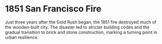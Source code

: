 # 1851 San Francisco Fire

Just three years after the Gold Rush began, the 1851 fire destroyed much of the wooden-built city. The disaster led to stricter building codes and the gradual transition to brick and stone construction, marking a turning point in urban resilience.
